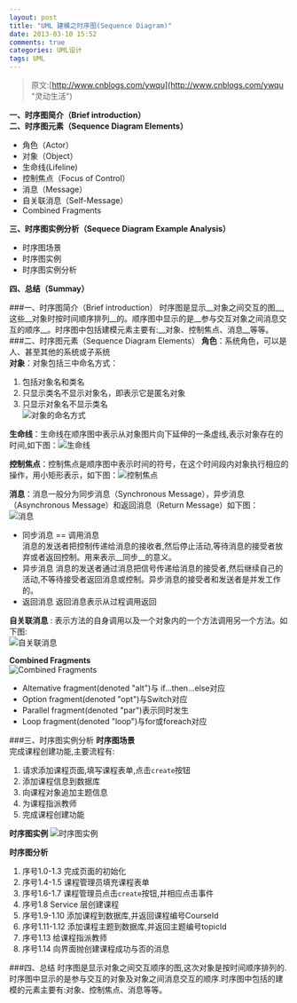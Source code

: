 ```yaml
---
layout: post
title: "UML 建模之时序图(Sequence Diagram)"
date: 2013-03-10 15:52
comments: true
categories: UML设计
tags: UML
---
```

>原文:[http://www.cnblogs.com/ywqu](http://www.cnblogs.com/ywqu "灵动生活")

__一、时序图简介（Brief introduction）__  
__二、时序图元素（Sequence Diagram Elements）__

>
+ 角色（Actor）  
+ 对象（Object）  
+ 生命线(Lifeline)  
+ 控制焦点（Focus of Control）  
+ 消息（Message）  
+ 自关联消息（Self-Message）  
+ Combined Fragments  

__三、时序图实例分析（Sequece Diagram Example Analysis）__

>
+ 时序图场景  
+ 时序图实例  
+ 时序图实例分析  

__四、总结（Summay）__

<!-- more -->

###一、时序图简介（Brief introduction）
   时序图是显示__对象之间交互的图__,这些__对象时按时间顺序排列__的。顺序图中显示的是__参与交互对象之间消息交互的顺序__。时序图中包括建模元素主要有:__对象、控制焦点、消息__等等。
###二、时序图元素（Sequence Diagram Elements）
__角色__：系统角色，可以是人、甚至其他的系统或子系统  
__对象__：对象包括三中命名方式：  
   1. 包括对象名和类名  
   2. 只显示类名不显示对象名，即表示它是匿名对象  
   3. 只显示对象名不显示类名    
![对象的命名方式](/images/common/2013-03-10-sequence-diagram/3347379_1.jpg 'Object')

__生命线__：生命线在顺序图中表示从对象图片向下延伸的一条虚线,表示对象存在的时间,如下图：![生命线](/images/common/2013-03-10-sequence-diagram/3347379_2.gif 'Lifeline')

__控制焦点__：控制焦点是顺序图中表示时间的符号，在这个时间段内对象执行相应的操作，用小矩形表示，如下图：![控制焦点](/images/common/2013-03-10-sequence-diagram/3347379_3.jpg 'Focus of Control')  

__消息__：消息一般分为同步消息（Synchronous Message），异步消息（Asynchronous Message）和返回消息（Return Message）如下图：  
![消息](/images/common/2013-03-10-sequence-diagram/3347379_4.gif 'Message')  

+   同步消息 == 调用消息  
消息的发送者把控制传递给消息的接收者,然后停止活动,等待消息的接受者放弃或者返回控制。用来表示__同步__的意义。
+   异步消息
消息的发送者通过消息把信号传递给消息的接受者,然后继续自己的活动,不等待接受者返回消息或控制。异步消息的接受者和发送者是并发工作的。
+   返回消息
返回消息表示从过程调用返回

__自关联消息__ : 表示方法的自身调用以及一个对象内的一个方法调用另一个方法。如下图:  
![自关联消息](/images/common/2013-03-10-sequence-diagram/3347379_5.gif 'Sef-Message')

__Combined Fragments__  
![Combined Fragments](/images/common/2013-03-10-sequence-diagram/3347379_6.gif 'Combined Fragments')  

+   Altemative fragment(denoted "alt")与 if...then...else对应
+   Option fragment(denoted "opt")与Switch对应
+   Parallel fragment(denoted "par")表示同时发生
+   Loop fragment(denoted "loop")与for或foreach对应

###三、时序图实例分析
__时序图场景__  
完成课程创建功能,主要流程有:  
1. 请求添加课程页面,填写课程表单,点击`create`按钮  
2. 添加课程信息到数据库  
3. 向课程对象追加主题信息  
4. 为课程指派教师  
5. 完成课程创建功能  

__时序图实例__
![时序图实例](/images/common/2013-03-10-sequence-diagram/3347379_7.jpg) 

__时序图分析__  
1. 序号1.0-1.3   完成页面的初始化  
2. 序号1.4-1.5   课程管理员填充课程表单  
3. 序号1.6-1.7   课程管理员点击`create`按钮,并相应点击事件  
4. 序号1.8       Service 层创建课程  
5. 序号1.9-1.10  添加课程到数据库,并返回课程编号CourseId  
6. 序号1.11-1.12 添加课程主题到数据库,并返回主题编号topicId  
7. 序号1.13      给课程指派教师   
8. 序号1.14      向界面抛创建课程成功与否的消息  

###四、总结
   时序图是显示对象之间交互顺序的图,这次对象是按时间顺序排列的.时序图中显示的是参与交互的对象及对象之间消息交互的顺序.时序图中包括的建模的元素主要有:对象、控制焦点、消息等等。
